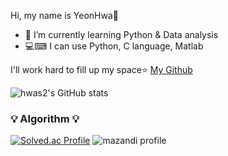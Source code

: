 Hi, my name is YeonHwa🙍
- 🌱 I’m currently learning Python & Data analysis
- 💻⌨ I can use Python, C language, Matlab

I'll work hard to fill up my space⭐
[My Github](https://github.com/hwas2)


![hwas2's GitHub stats](https://github-readme-stats.vercel.app/api?username=hwas2&show_icons=true&theme=dracula)


### 💡 Algorithm 💡
[![Solved.ac Profile](http://mazassumnida.wtf/api/v2/generate_badge?boj=jyh98)](https://solved.ac/profile/jyh98)
![mazandi profile](http://mazandi.herokuapp.com/api?handle=jyh98&theme=dark)
</div>
